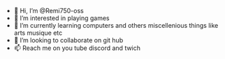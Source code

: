 - 👋 Hi, I’m @Remi750-oss
- 👀 I’m interested in playing games
- 🌱 I’m currently learning computers and others miscellenious things like arts musique etc
- 💞️ I’m looking to collaborate on git hub
- 📫 Reach me on you tube discord and twich 

<!---
Remi750-oss/Remi750-oss is a ✨ special ✨ repository because its `README.md` (this file) appears on your GitHub profile.
You can click the Preview link to take a look at your changes.
--->
